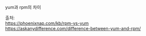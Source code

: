 yum과 rpm의 차이 


출처:  
https://phoenixnap.com/kb/rpm-vs-yum  
https://askanydifference.com/difference-between-yum-and-rpm/